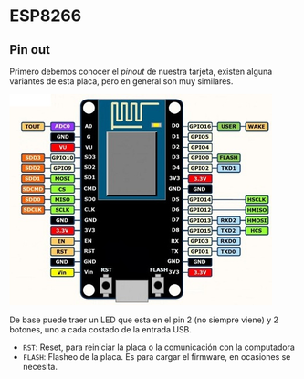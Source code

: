# ESP8266

## Pin out

Primero debemos conocer el *pinout* de nuestra tarjeta, existen alguna variantes de esta placa, pero en general son muy similares.

![pinout](imgs/pin_aout_1.jpg)

De base puede traer un LED que esta en el pin 2 (no siempre viene) y 2 botones, uno a cada costado de la entrada USB.

- `RST`: Reset, para reiniciar la placa o la comunicación con la computadora
- `FLASH`: Flasheo de la placa. Es para cargar el firmware, en ocasiones se necesita.


